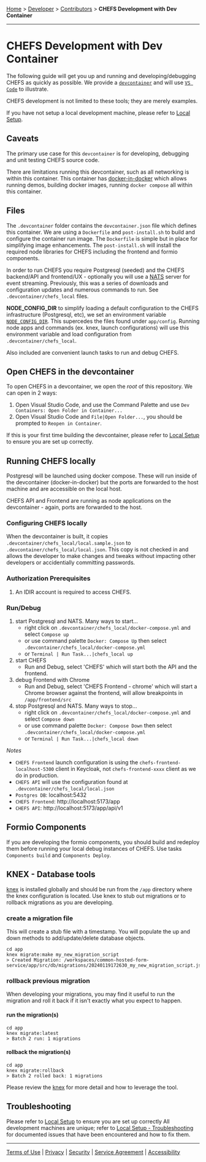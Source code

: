 [Home](index) > [Developer](Developer) > [Contributors](Contributors) > **CHEFS Development with Dev Container**
***


<!-- **On this page:**
* [CHEFS Development with Dev Container](#chefs-development-with-dev-container)-->

# CHEFS Development with Dev Container
<!-- **[Back to top](#top)** -->

The following guide will get you up and running and developing/debugging CHEFS as quickly as possible.
We provide a [`devcontainer`](https://containers.dev) and will use [`VS Code`](https://code.visualstudio.com) to illustrate.

CHEFS development is not limited to these tools; they are merely examples.

If you have not setup a local development machine, please refer to [Local Setup](./Local-Setup.md).

## Caveats

The primary use case for this `devcontainer` is for developing, debugging and unit testing CHEFS source code.

There are limitations running this devcontainer, such as all networking is within this container. This container has [docker-in-docker](https://github.com/microsoft/vscode-dev-containers/blob/main/script-library/docs/docker-in-docker.md) which allows running demos, building docker images, running `docker compose` all within this container.

## Files

The `.devcontainer` folder contains the `devcontainer.json` file which defines this container. We are using a `Dockerfile` and `post-install.sh` to build and configure the container run image. The `Dockerfile` is simple but in place for simplifying image enhancements. The `post-install.sh` will install the required node libraries for CHEFS including the frontend and formio components.

In order to run CHEFS you require Postgresql (seeded) and the CHEFS backend/API and frontend/UX - optionally you will use a [NATS](https://nats.io/) server for event streaming. Previously, this was a series of downloads and configuration updates and numerous commands to run. See `.devcontainer/chefs_local` files.

**NODE_CONFIG_DIR** to simplify loading a default configuration to the CHEFS infrastructure (Postgresql, etc), we set an environment variable [`NODE_CONFIG_DIR`](https://github.com/node-config/node-config/wiki/Environment-Variables#node_config_dir). This supercedes the files found under `app/config`. Running node apps and commands (ex. knex, launch configurations) will use this environment variable and load configuration from `.devcontainer/chefs_local`.

Also included are convenient launch tasks to run and debug CHEFS.

## Open CHEFS in the devcontainer

To open CHEFS in a devcontainer, we open the _root_ of this repository. We can open in 2 ways:

1. Open Visual Studio Code, and use the Command Palette and use `Dev Containers: Open Folder in Container...`
2. Open Visual Studio Code and `File|Open Folder...`, you should be prompted to `Reopen in Container`.

If this is your first time building the devcontainer, please refer to [Local Setup](./Local-Setup.md) to ensure you are set up correctly.

## Running CHEFS locally

Postgresql will be launched using docker compose. These will run inside of the devcontainer (docker-in-docker) but the ports are forwarded to the host machine and are accessible on the local host.

CHEFS API and Frontend are running as node applications on the devcontainer - again, ports are forwarded to the host.

### Configuring CHEFS locally

When the devcontainer is built, it copies `.devcontainer/chefs_local/local.sample.json` to `.devcontainer/chefs_local/local.json`. This copy is not checked in and allows the developer to make changes and tweaks without impacting other developers or accidentially committing passwords.

### Authorization Prerequisites

1.  An IDIR account is required to access CHEFS.

### Run/Debug

1. start Postgresql and NATS. Many ways to start...
   - right click on `.devcontainer/chefs_local/docker-compose.yml` and select `Compose up`
   - or use command palette `Docker: Compose Up` then select `.devcontainer/chefs_local/docker-compose.yml`
   - or `Terminal | Run Task...|chefs_local up`
2. start CHEFS
   - Run and Debug, select 'CHEFS' which will start both the API and the frontend.
3. debug Frontend with Chrome
   - Run and Debug, select 'CHEFS Frontend - chrome' which will start a Chrome browser against the frontend, will allow breakpoints in `/app/frontend/src`
4. stop Postgresql and NATS. Many ways to stop...
   - right click on `.devcontainer/chefs_local/docker-compose.yml` and select `Compose down`
   - or use command palette `Docker: Compose Down` then select `.devcontainer/chefs_local/docker-compose.yml`
   - or `Terminal | Run Task...|chefs_local down`

_Notes_

- `CHEFS Frontend` launch configuration is using the `chefs-frontend-localhost-5300` client in Keycloak, not `chefs-frontend-xxxx` client as we do in production.
- `CHEFS API` will use the configuration found at `.devcontainer/chefs_local/local.json`
- `Postgres DB`: localhost:5432
- `CHEFS Frontend`: http://localhost:5173/app
- `CHEFS API`: http://localhost:5173/app/api/v1

## Formio Components

If you are developing the formio components, you should build and redeploy them before running your local debug instances of CHEFS. Use tasks `Components build` and `Components Deploy`.

## KNEX - Database tools

[knex](https://knexjs.org) is installed globally and should be run from the `/app` directory where the knex configuration is located. Use knex to stub out migrations or to rollback migrations as you are developing.

### create a migration file

This will create a stub file with a timestamp. You will populate the up and down methods to add/update/delete database objects.

```
cd app
knex migrate:make my_new_migration_script
> Created Migration: /workspaces/common-hosted-form-service/app/src/db/migrations/20240119172630_my_new_migration_script.js
```

### rollback previous migration

When developing your migrations, you may find it useful to run the migration and roll it back if it isn't exactly what you expect to happen.

#### run the migration(s)

```
cd app
knex migrate:latest
> Batch 2 run: 1 migrations
```

#### rollback the migration(s)

```
cd app
knex migrate:rollback
> Batch 2 rolled back: 1 migrations
```

Please review the [knex](https://knexjs.org) for more detail and how to leverage the tool.

## Troubleshooting

Please refer to [Local Setup](./Local-Setup.md) to ensure you are set up correctly
All development machines are unique; refer to [Local Setup - Troubleshooting](./Local-Setup.md#troubleshooting) for documented issues that have been encountered and how to fix them.

***
[Terms of Use](Terms-of-Use) | [Privacy](Privacy) | [Security](Security) | [Service Agreement](Service-Agreement) | [Accessibility](Accessibility)